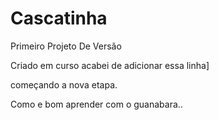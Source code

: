 # Cascatinha
 Primeiro Projeto De Versão

 Criado em curso
 acabei de adicionar essa linha]
 
 começando a nova etapa.


Como e bom aprender com o guanabara..